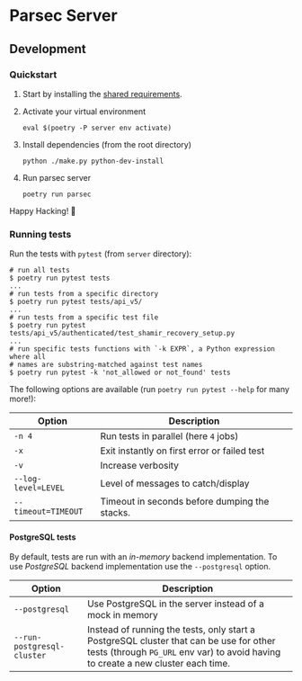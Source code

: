# Parsec Server

## Development

### Quickstart

1. Start by installing the [shared requirements](../docs/development/README.md#shared-requirements).

2. Activate your virtual environment

   ```shell
   eval $(poetry -P server env activate)
   ```

3. Install dependencies (from the root directory)

   ```shell
   python ./make.py python-dev-install
   ```

4. Run parsec server

   ```shell
   poetry run parsec
   ```

Happy Hacking! 🐍

### Running tests

Run the tests with `pytest` (from `server` directory):

```shell
# run all tests
$ poetry run pytest tests
...
# run tests from a specific directory
$ poetry run pytest tests/api_v5/
...
# run tests from a specific test file
$ poetry run pytest tests/api_v5/authenticated/test_shamir_recovery_setup.py
...
# run specific tests functions with `-k EXPR`, a Python expression where all
# names are substring-matched against test names
$ poetry run pytest -k 'not_allowed or not_found' tests
```

The following options are available (run `poetry run pytest --help` for many more!):

| Option                | Description                                              |
| --------------------- | -------------------------------------------------------- |
| ``-n 4``              | Run tests in parallel (here `4` jobs)                    |
| ``-x``                | Exit instantly on first error or failed test             |
| ``-v``                | Increase verbosity                                       |
| ``--log-level=LEVEL`` | Level of messages to catch/display                       |
| ``--timeout=TIMEOUT`` | Timeout in seconds before dumping the stacks.            |

#### PostgreSQL tests

By default, tests are run with an *in-memory* backend implementation.
To use *PostgreSQL* backend implementation use the `--postgresql` option.

| Option                     | Description                                              |
| -------------------------- | -------------------------------------------------------- |
| `--postgresql`             | Use PostgreSQL in the server instead of a mock in memory |
| `--run-postgresql-cluster` | Instead of running the tests, only start a PostgreSQL cluster that can be use for other tests (through `PG_URL` env var) to avoid having to create a new cluster each time. |
